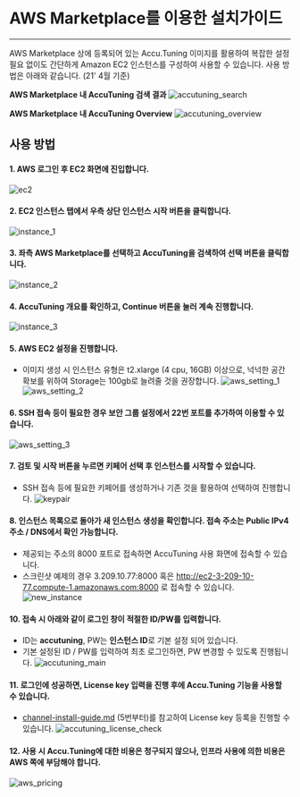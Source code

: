 # AWS Marketplace를 이용한 설치가이드 
-----
AWS Marketplace 상에 등록되어 있는 Accu.Tuning 이미지를 활용하여 복잡한 설정 필요 없이도 간단하게 Amazon EC2 인스턴스를 구성하여 사용할 수 있습니다. 사용 방법은 아래와 같습니다. (21' 4월 기준)

**AWS Marketplace 내 AccuTuning 검색 결과**
![accutuning_search](./images/marketplace_1.png)

**AWS Marketplace 내 AccuTuning Overview**
![accutuning_overview](./images/marketplace_2.png)


## 사용 방법
#### 1. AWS 로그인 후 EC2 화면에 진입합니다.
![ec2](./images/ec2.png)


#### 2. EC2 인스턴스 탭에서 우측 상단 인스턴스 시작 버튼을 클릭합니다.
![instance_1](./images/instance_1.png)

#### 3. 좌측 AWS Marketplace를 선택하고 AccuTuning을 검색하여 선택 버튼을 클릭합니다.
![instance_2](./images/instance_2.png)

#### 4. AccuTuning 개요를 확인하고, Continue 버튼을 눌러 계속 진행합니다.
![instance_3](./images/instance_3.png)

#### 5. AWS EC2 설정을 진행합니다.
- 이미지 생성 시 인스턴스 유형은 t2.xlarge (4 cpu, 16GB) 이상으로, 넉넉한 공간 확보를 위하여 Storage는 100gb로 늘려줄 것을 권장합니다.
![aws_setting_1](./images/aws_setting_1.png)
![aws_setting_2](./images/aws_setting_2.png)

#### 6. SSH 접속 등이 필요한 경우 보안 그룹 설정에서 22번 포트를 추가하여 이용할 수 있습니다.
![aws_setting_3](./images/aws_setting_3.png)

#### 7. 검토 및 시작 버튼을 누르면 키페어 선택 후 인스턴스를 시작할 수 있습니다.
- SSH 접속 등에 필요한 키페어를 생성하거나 기존 것을 활용하여 선택하여 진행합니다.
![keypair](./images/keypair.png)

#### 8. 인스턴스 목록으로 돌아가 새 인스턴스 생성을 확인합니다. 접속 주소는 Public IPv4 주소 / DNS에서 확인 가능합니다. 
- 제공되는 주소의 8000 포트로 접속하면 AccuTuning 사용 화면에 접속할 수 있습니다.
- 스크린샷 예제의 경우 3.209.10.77:8000 혹은 http://ec2-3-209-10-77.compute-1.amazonaws.com:8000 로 접속할 수 있습니다.
![new_instance](./images/new_instance.png)

#### 10. 접속 시 아래와 같이 로그인 창이  적절한 ID/PW를 입력합니다.
- ID는 **accutuning**, PW는 **인스턴스 ID**로 기본 설정 되어 있습니다.
- 기본 설정된 ID / PW를 입력하여 최초 로그인하면, PW 변경할 수 있도록 진행됩니다.
![accutuning_main](./images/accutuning_main.png)

#### 11. 로그인에 성공하면, License key 입력을 진행 후에 Accu.Tuning 기능을 사용할 수 있습니다.
- [channel-install-guide.md](https://github.com/AIIP-DEV/accutuning-install/blob/main/channel-install-guide.md) (5번부터)를 참고하여 License key 등록을 진행할 수 있습니다.
![accutuning_license_check](./images/accutuning_license_check.png)

#### 12. 사용 시 Accu.Tuning에 대한 비용은 청구되지 않으나, 인프라 사용에 의한 비용은 AWS 쪽에 부담해야 합니다.
![aws_pricing](./images/aws_pricing.png)
